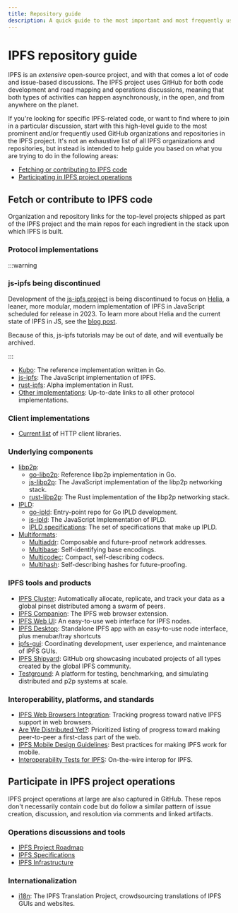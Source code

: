 ```yaml
---
title: Repository guide
description: A quick guide to the most important and most frequently used IPFS repositories.
---
```


# IPFS repository guide

IPFS is an _extensive_ open-source project, and with that comes a lot of code and issue-based discussions. The IPFS project uses GitHub for both code development and road mapping and operations discussions, meaning that both types of activities can happen asynchronously, in the open, and from anywhere on the planet.

If you're looking for specific IPFS-related code, or want to find where to join in a particular discussion, start with this high-level guide to the most prominent and/or frequently used GitHub organizations and repositories in the IPFS project. It's not an exhaustive list of all IPFS organizations and repositories, but instead is intended to help guide you based on what you are trying to do in the following areas:

- [Fetching or contributing to IPFS code](#fetch-or-contribute-to-ipfs-code)
- [Participating in IPFS project operations](#participate-in-ipfs-project-operations)

## Fetch or contribute to IPFS code

Organization and repository links for the top-level projects shipped as part of the IPFS project and the main repos for each ingredient in the stack upon which IPFS is built.

### Protocol implementations

:::warning 
### js-ipfs being discontinued
Development of the [js-ipfs project](https://github.com/ipfs/js-ipfs) is being discontinued to focus on [Helia](https://github.com/ipfs/helia), a leaner, more modular, modern implementation of IPFS in JavaScript scheduled for release in 2023. To learn more about Helia and the current state of IPFS in JS, see the [blog post](https://blog.ipfs.tech/state-of-ipfs-in-js/). 

Because of this, js-ipfs tutorials may be out of date, and will eventually be archived.

:::

- [Kubo](https://github.com/ipfs/kubo): The reference implementation written in Go.
- [js-ipfs](https://github.com/ipfs/js-ipfs): The JavaScript implementation of IPFS.
- [rust-ipfs](https://github.com/rs-ipfs/rust-ipfs): Alpha implementation in Rust.
- [Other implementations](https://github.com/ipfs/ipfs#protocol-implementations): Up-to-date links to all other protocol implementations.

### Client implementations

- [Current list](https://github.com/ipfs/ipfs#http-client-libraries) of HTTP client libraries.

### Underlying components

- [libp2p](https://github.com/libp2p):
  - [go-libp2p](https://github.com/libp2p/go-libp2p): Reference libp2p implementation in Go.
  - [js-libp2p](https://github.com/libp2p/js-libp2p): The JavaScript implementation of the libp2p networking stack.
  - [rust-libp2p](https://github.com/libp2p/rust-libp2p): The Rust implementation of the libp2p networking stack.
- [IPLD](https://github.com/ipld):
  - [go-ipld](https://github.com/ipld/go-ipld): Entry-point repo for Go IPLD development.
  - [js-ipld](https://github.com/ipld/js-ipld): The JavaScript Implementation of IPLD.
  - [IPLD specifications](https://github.com/ipld/specs): The set of specifications that make up IPLD.
- [Multiformats](https://github.com/multiformats):
  - [Multiaddr](https://github.com/multiformats/multiaddr): Composable and future-proof network addresses.
  - [Multibase](https://github.com/multiformats/multibase): Self-identifying base encodings.
  - [Multicodec](https://github.com/multiformats/multicodec): Compact, self-describing codecs.
  - [Multihash](https://github.com/multiformats/multihash): Self-describing hashes for future-proofing.

### IPFS tools and products

- [IPFS Cluster](https://github.com/ipfs/ipfs-cluster): Automatically allocate, replicate, and track your data as a global pinset distributed among a swarm of peers.
- [IPFS Companion](https://github.com/ipfs/ipfs-companion): The IPFS web browser extension.
- [IPFS Web UI](https://github.com/ipfs/ipfs-webui): An easy-to-use web interface for IPFS nodes.
- [IPFS Desktop](https://github.com/ipfs/ipfs-desktop): Standalone IPFS app with an easy-to-use node interface, plus menubar/tray shortcuts
- [ipfs-gui](https://github.com/ipfs/ipfs-gui): Coordinating development, user experience, and maintenance of IPFS GUIs.
- [IPFS Shipyard](https://github.com/ipfs-shipyard): GitHub org showcasing incubated projects of all types created by the global IPFS community.
- [Testground](https://github.com/testground/testground): A platform for testing, benchmarking, and simulating distributed and p2p systems at scale.

### Interoperability, platforms, and standards

- [IPFS Web Browsers Integration](https://github.com/ipfs/in-web-browsers): Tracking progress toward native IPFS support in web browsers.
- [Are We Distributed Yet?](https://github.com/arewedistributedyet/arewedistributedyet): Prioritized listing of progress toward making peer-to-peer a first-class part of the web.
- [IPFS Mobile Design Guidelines](https://github.com/ipfs/mobile-design-guidelines): Best practices for making IPFS work for mobile.
- [Interoperability Tests for IPFS](https://github.com/ipfs/interop): On-the-wire interop for IPFS.

## Participate in IPFS project operations

IPFS project operations at large are also captured in GitHub. These repos don't necessarily contain code but do follow a similar pattern of issue creation, discussion, and resolution via comments and linked artifacts.

### Operations discussions and tools

- [IPFS Project Roadmap](https://github.com/ipfs/roadmap)
- [IPFS Specifications](https://github.com/ipfs/specs)
- [IPFS Infrastructure](https://github.com/ipfs/infra)

### Internationalization

- [i18n](https://github.com/ipfs-shipyard/i18n): The IPFS Translation Project, crowdsourcing translations of IPFS GUIs and websites.
